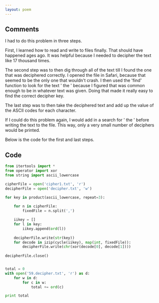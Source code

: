 ```yaml
---
layout: poem
---
```


## Comments

I had to do this problem in three steps.

First, I learned how to read and write to files finally. That should have
happened ages ago. It was helpful because I needed to decipher the text like 17
thousand times.

The second step was to then dig through all of the text till I found the one
that was deciphered correctly. I opened the file in Safari, because that seemed
to be the only one that wouldn't crash. I then used the 'find' function to look
for the text ' the ' because I figured that was common enough to be in whatever
text was given. Doing that made it really easy to find the correct decipher
key.

The last step was to then take the deciphered text and add up the value of the
ASCII codes for each character.

If I could do this problem again, I would add in a search for ' the ' before
writing the text to the file. This way, only a very small number of deciphers
would be printed.

Below is the code for the first and last steps.

## Code

```python
from itertools import *
from operator import xor
from string import ascii_lowercase

cipherFile = open('cipher1.txt', 'r')
decipherFile = open('decipher.txt', 'w')

for key in product(ascii_lowercase, repeat=3):
	
	for n in cipherFile:
		fixedFile = n.split(',')

	iikey = []
	for l in key:
		iikey.append(ord(l)) 
	
	decipherFile.write(str(key))
	for decode in izip(cycle(iikey), map(int, fixedFile)):
		decipherFile.write(chr(xor(decode[0], decode[1])))
	
decipherFile.close()


total = 0
with open('59.decipher.txt', 'r') as d:
	for w in d:
		for c in w:
			total += ord(c)

print total
```
